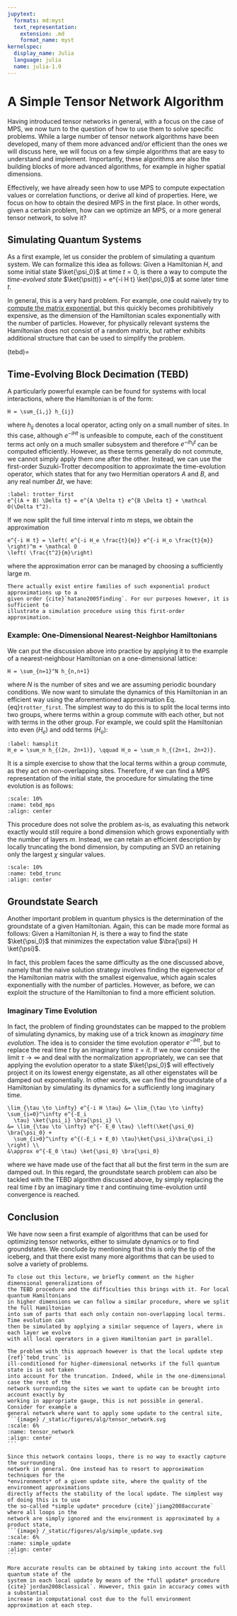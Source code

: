 ```yaml
---
jupytext:
  formats: md:myst
  text_representation:
    extension: .md
    format_name: myst
kernelspec:
  display_name: Julia
  language: julia
  name: julia-1.9
---
```


# A Simple Tensor Network Algorithm

Having introduced tensor networks in general, with a focus on the case of MPS, we now turn
to the question of how to use them to solve specific problems. While a large number of
tensor network algorithms have been developed, many of them more advanced and/or efficient
than the ones we will discuss here, we will focus on a few simple algorithms that are easy
to understand and implement. Importantly, these algorithms are also the building blocks of
more advanced algorithms, for example in higher spatial dimensions.

Effectively, we have already seen how to use MPS to compute expectation values or
correlation functions, or derive all kind of properties. Here, we focus on how to obtain the
desired MPS in the first place. In other words, given a certain problem, how can we optimize
an MPS, or a more general tensor network, to solve it?

## Simulating Quantum Systems

As a first example, let us consider the problem of simulating a quantum system. We can
formalize this idea as follows: Given a Hamiltonian $H$, and some initial state
$\ket{\psi_0}$ at time $t=0$, is there a way to compute the _time-evolved state_
$\ket{\psi(t)} = e^{-i H t} \ket{\psi_0}$ at some later time $t$.

In general, this is a very hard problem. For example, one could naively try to
[compute the matrix exponential](https://en.wikipedia.org/wiki/Matrix_exponential#Computing_the_matrix_exponential),
but this quickly becomes prohibitively expensive, as the dimension of the Hamiltonian scales
exponentially with the number of particles. However, for physically relevant systems the
Hamiltonian does not consist of a random matrix, but rather exhibits additional structure
that can be used to simplify the problem.

(tebd)=
## Time-Evolving Block Decimation (TEBD)

A particularly powerful example can be found for systems with local interactions, where the
Hamiltonian is of the form:

```{math}
H = \sum_{i,j} h_{ij}
```

where $h_{ij}$ denotes a local operator, acting only on a small number of sites. In this
case, although $e^{-i H t}$ is unfeasible to compute, each of the constituent terms act only
on a much smaller subsystem and therefore $e^{-ih_{ij}t}$ can be computed efficiently.
However, as these terms generally do not commute, we cannot simply apply them one after the
other. Instead, we can use the first-order Suzuki-Trotter decomposition to approximate the
time-evolution operator, which states that for any two Hermitian operators $A$ and $B$, and
any real number $\Delta t$, we have:

```{math}
:label: trotter_first
e^{(A + B) \Delta t} = e^{A \Delta t} e^{B \Delta t} + \mathcal O(\Delta t^2).
```

If we now split the full time interval $t$ into $m$ steps, we obtain the approximation

```{math}
e^{-i H t} = \left( e^{-i H_e \frac{t}{m}} e^{-i H_o \frac{t}{m}} \right)^m + \mathcal O
\left( \frac{t^2}{m}\right)
```

where the approximation error can be managed by choosing a sufficiently large $m$.

```{note}
There actually exist entire families of such exponential product approximations up to a
given order {cite}`hatano2005finding`. For our purposes however, it is sufficient to
illustrate a simulation procedure using this first-order approximation.
```

### Example: One-Dimensional Nearest-Neighbor Hamiltonians

We can put the discussion above into practice by applying it to the example of a nearest-neighbour Hamiltonian on a one-dimensional lattice:

```{math}
H = \sum_{n=1}^N h_{n,n+1}
```

where $N$ is the number of sites and we are assuming periodic boundary conditions. We now
want to simulate the dynamics of this Hamiltonian in an efficient way using the
aforementioned approximation Eq. {eq}`trotter_first`. The simplest way to do this is to
split the local terms into two groups, where terms within a group commute with each other,
but not with terms in the other group. For example, we could split the Hamiltonian into even
($H_e$) and odd terms ($H_o$):

```{math} 
:label: hamsplit
H_e = \sum_n h_{(2n, 2n+1)}, \qquad H_o = \sum_n h_{(2n+1, 2n+2)}.
```

It is a simple exercise to show that the local terms within a group commute, as they act on
non-overlapping sites. Therefore, if we can find a MPS representation of the initial state,
the procedure for simulating the time evolution is as follows:

```{image} /_static/figures/alg/tebd_mps.svg
:scale: 10%
:name: tebd_mps
:align: center
```

This procedure does not solve the problem as-is, as evaluating this network exactly would
still require a bond dimension which grows exponentially with the number of layers $m$.
Instead, we can retain an efficient description by locally truncating the bond dimension, by
computing an SVD an retaining only the largest $\chi$ singular values.

```{figure} /_static/figures/alg/tebd_trunc.svg
:scale: 10%
:name: tebd_trunc
:align: center
```

## Groundstate Search

Another important problem in quantum physics is the determination of the groundstate of a
given Hamiltonian. Again, this can be made more formal as follows: Given a Hamiltonian $H$,
is there a way to find the state $\ket{\psi_0}$ that minimizes the expectation value
$\bra{\psi} H \ket{\psi}$.

In fact, this problem faces the same difficulty as the one discussed above, namely that the
naive solution strategy involves finding the eigenvector of the Hamiltonian matrix with the
smallest eigenvalue, which again scales exponentially with the number of particles. However,
as before, we can exploit the structure of the Hamiltonian to find a more efficient
solution.

### Imaginary Time Evolution

In fact, the problem of finding groundstates can be mapped to the problem of simulating
dynamics, by making use of a trick known as _imaginary time evolution_. The idea is to
consider the time evolution operator $e^{-i H t}$, but to replace the real time $t$ by an
imaginary time $\tau = i t$. If we now consider the limit $\tau \to \infty$ and deal with
the normalization appropriately, we can see that applying the evolution operator to a state
$\ket{\psi_0}$ will effectively project it on its lowest energy eigenstate, as all other
eigenstates will be damped out exponentially. In other words, we can find the groundstate of
a Hamiltonian by simulating its dynamics for a sufficiently long imaginary time.

```{math}
\lim_{\tau \to \infty} e^{-i H \tau} &= \lim_{\tau \to \infty} \sum_{i=0}^\infty e^{-E_i
  \tau} \ket{\psi_i} \bra{\psi_i} \\ 
&= \lim_{\tau \to \infty} e^{- E_0 \tau} \left(\ket{\psi_0} \bra{\psi_0} + 
  \sum_{i>0}^\infty e^{(-E_i + E_0) \tau}\ket{\psi_i}\bra{\psi_i} \right) \\
&\approx e^{-E_0 \tau} \ket{\psi_0} \bra{\psi_0}
```

where we have made use of the fact that all but the first term in the sum are damped out. In
this regard, the groundstate search problem can also be tackled with the TEBD algorithm
discussed above, by simply replacing the real time $t$ by an imaginary time $\tau$ and
continuing time-evolution until convergence is reached.

## Conclusion

We have now seen a first example of algorithms that can be used for optimizing tensor
networks, either to simulate dynamics or to find groundstates. We conclude by mentioning
that this is only the tip of the iceberg, and that there exist many more algorithms that can
be used to solve a variety of problems.

````{admonition} Outlook
To close out this lecture, we briefly comment on the higher dimensional generalizations of
the TEBD procedure and the difficulties this brings with it. For local quantum Hamiltonians
in higher dimensions we can follow a similar procedure, where we split the full Hamiltonian
into sum of parts that each only contain non-overlapping local terms. Time evolution can
then be simulated by applying a similar sequence of layers, where in each layer we evolve
with all local operators in a given Hamiltonian part in parallel.

The problem with this approach however is that the local update step {ref}`tebd_trunc` is
ill-conditioned for higher-dimensional networks if the full quantum state is is not taken
into account for the truncation. Indeed, while in the one-dimensional case the rest of the
network surrounding the sites we want to update can be brought into account exactly by
working in appropriate gauge, this is not possible in general. Consider for example a
general network where want to apply some update to the central site,
```{image} /_static/figures/alg/tensor_network.svg
:scale: 6%
:name: tensor_network
:align: center
```

Since this network contains loops, there is no way to exactly capture the surrounding
network in general. One instead has to resort to approximation techniques for the
*environments* of a given update site, where the quality of the environment approximations
directly affects the stability of the local update. The simplest way of doing this is to use
the so-called *simple update* procedure {cite}`jiang2008accurate` where all loops in the
network are simply ignored and the environment is approximated by a product state,
```{image} /_static/figures/alg/simple_update.svg
:scale: 6%
:name: simple_update
:align: center
```

More accurate results can be obtained by taking into account the full quantum state of the
system in each local update by means of the *full update* procedure
{cite}`jordan2008classical`. However, this gain in accuracy comes with a substantial
increase in computational cost due to the full environment approximation at each step.
````